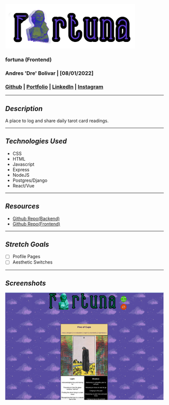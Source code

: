 ![Image](client/src/assets/fortunabar.png)
### **fortuna (Frontend)**
### Andres 'Dre' Bolivar | [08/01/2022]
### [Github](http://www.github.com/drebolivar) | [Portfolio](http://drebolivar.github.io) | [LinkedIn](http://www.linkedin.com/in/drebolivar) | [Instagram](http://www.instagram.com/dredose) 
---
## **_Description_**
 A place to log and share daily tarot card readings.

---
## **_Technologies Used_**
- CSS
- HTML
- Javascript
- Express
- NodeJS
- Postgres/Django
- React/Vue

---
## **_Resources_**
- [Github Repo(Backend)](https://github.com/drebolivar/fortuna)
- [Github Repo(Frontend)](https://github.com/drebolivar/fortuna-frontend)

---
## **_Stretch Goals_**
- [ ] Profile Pages
- [ ] Aesthetic Switches

---
## **_Screenshots_**
![Image](client/src/assets/fortuna3.png)
